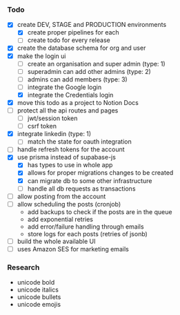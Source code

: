 ### Todo

- [x] create DEV, STAGE and PRODUCTION environments
  - [x] create proper pipelines for each
  - [ ] create todo for every release
- [x] create the database schema for org and user
- [x] make the login ui
  - [ ] create an organisation and super admin (type: 1)
  - [ ] superadmin can add other admins (type: 2)
  - [ ] admins can add members (type: 3)
  - [ ] integrate the Google login
  - [x] integrate the Credentials login
- [x] move this todo as a project to Notion Docs
- [ ] protect all the api routes and pages
  - [ ] jwt/session token
  - [ ] csrf token
- [x] integrate linkedin (type: 1)
  - [ ] match the state for oauth integration
- [ ] handle refresh tokens for the account
- [x] use prisma instead of supabase-js
  - [x] has types to use in whole app
  - [x] allows for proper migrations changes to be created
  - [x] can migrate db to some other infrastructure
  - [ ] handle all db requests as transactions
- [ ] allow posting from the account
- [ ] allow scheduling the posts (cronjob)
  - add backups to check if the posts are in the queue
  - add exponential retries
  - add error/failure handling through emails
  - store logs for each posts (retries of jsonb)
- [ ] build the whole available UI
- [ ] uses Amazon SES for marketing emails

### Research

- unicode bold
- unicode italics
- unicode bullets
- unicode emojis
